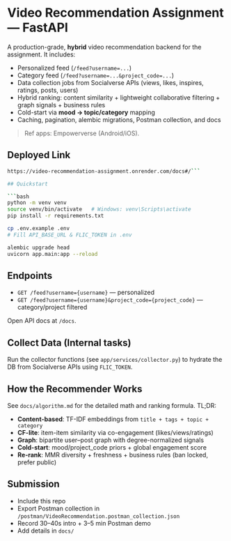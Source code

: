# Video Recommendation Assignment — FastAPI

A production-grade, **hybrid** video recommendation backend for the assignment. It includes:
- Personalized feed (`/feed?username=...`)
- Category feed (`/feed?username=...&project_code=...`)
- Data collection jobs from Socialverse APIs (views, likes, inspires, ratings, posts, users)
- Hybrid ranking: content similarity + lightweight collaborative filtering + graph signals + business rules
- Cold-start via **mood → topic/category** mapping
- Caching, pagination, alembic migrations, Postman collection, and docs

> Ref apps: Empowerverse (Android/iOS).

## Deployed Link

```bash
https://video-recommendation-assignment.onrender.com/docs#/```

## Quickstart

```bash
python -m venv venv
source venv/bin/activate   # Windows: venv\Scripts\activate
pip install -r requirements.txt

cp .env.example .env
# Fill API_BASE_URL & FLIC_TOKEN in .env

alembic upgrade head
uvicorn app.main:app --reload
```

## Endpoints

- `GET /feed?username={username}` — personalized
- `GET /feed?username={username}&project_code={project_code}` — category/project filtered

Open API docs at `/docs`.

## Collect Data (Internal tasks)
Run the collector functions (see `app/services/collector.py`) to hydrate the DB from Socialverse APIs using `FLIC_TOKEN`.

## How the Recommender Works
See `docs/algorithm.md` for the detailed math and ranking formula. TL;DR:
- **Content-based**: TF-IDF embeddings from `title + tags + topic + category`
- **CF-lite**: item-item similarity via co-engagement (likes/views/ratings)
- **Graph**: bipartite user–post graph with degree-normalized signals
- **Cold-start**: mood/project_code priors + global engagement score
- **Re-rank**: MMR diversity + freshness + business rules (ban locked, prefer public)

## Submission
- Include this repo
- Export Postman collection in `/postman/VideoRecommendation.postman_collection.json`
- Record 30–40s intro + 3–5 min Postman demo
- Add details in `docs/`

